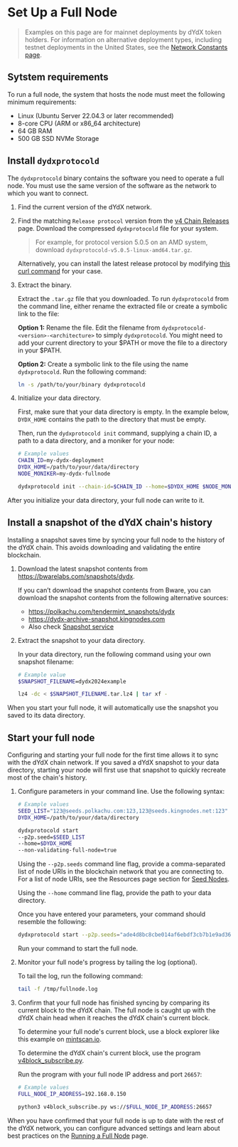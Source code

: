 # Set Up a Full Node

> Examples on this page are for mainnet deployments by dYdX token holders. For information on alternative deployment types, including testnet deployments in the United States, see the [Network Constants page](../infrastructure_providers-network/network_constants.mdx).

## Sytstem requirements
To run a full node, the system that hosts the node must meet the following minimum requirements:

- Linux (Ubuntu Server 22.04.3 or later recommended)
- 8-core CPU (ARM or x86_64 architecture)
- 64 GB RAM
- 500 GB SSD NVMe Storage

## Install `dydxprotocold`

The `dydxprotocold` binary contains the software you need to operate a full node. You must use the same version of the software as the network to which you want to connect.

1. Find the current version of the dYdX network.

2. Find the matching `Release protocol` version from the [v4 Chain Releases](https://github.com/dydxprotocol/v4-chain/releases/) page. Download the compressed `dydxprotocold` file for your system.
   
   > For example, for protocol version 5.0.5 on an AMD system, download `dydxprotocold-v5.0.5-linux-amd64.tar.gz`.

   Alternatively, you can install the latest release protocol by modifying [this curl command](https://gist.github.com/steinwaywhw/a4cd19cda655b8249d908261a62687f8) for your case.

3. Extract the binary.

   Extract the `.tar.gz` file that you downloaded. To run `dydxprotocold` from the command line, either rename the extracted file or create a symbolic link to the file:

   **Option 1:** Rename the file. Edit the filename from `dydxprotocold-<version>-<architecture>` to simply `dydxprotocold`. You might need to add your current directory to your $PATH or move the file to a directory in your $PATH.

   **Option 2:** Create a symbolic link to the file using the name `dydxprotocold`. Run the following command:
   ```bash
   ln -s /path/to/your/binary dydxprotocold
   ```

4. Initialize your data directory.

   First, make sure that your data directory is empty. In the example below, `DYDX_HOME` contains the path to the directory that must be empty.

   Then, run the `dydxprotocold init` command, supplying a chain ID, a path to a data directory, and a moniker for your node:

   ```bash
   # Example values
   CHAIN_ID=my-dydx-deployment
   DYDX_HOME=/path/to/your/data/directory
   NODE_MONIKER=my-dydx-fullnode
   
   dydxprotocold init --chain-id=$CHAIN_ID --home=$DYDX_HOME $NODE_MONIKER
   ```

After you initialize your data directory, your full node can write to it.

## Install a snapshot of the dYdX chain's history
Installing a snapshot saves time by syncing your full node to the history of the dYdX chain. This avoids downloading and validating the entire blockchain.

1. Download the latest snapshot contents from https://bwarelabs.com/snapshots/dydx. 

   If you can’t download the snapshot contents from Bware, you can download the snapshot contents from the following alternative sources:
   - https://polkachu.com/tendermint_snapshots/dydx
   - https://dydx-archive-snapshot.kingnodes.com
   - Also check [Snapshot service](/infrastructure_providers-network/resources#snapshot-service)

2. Extract the snapshot to your data directory.

   In your data directory, run the following command using your own snapshot filename:
   ```bash
   # Example value
   $SNAPSHOT_FILENAME=dydx2024example

   lz4 -dc < $SNAPSHOT_FILENAME.tar.lz4 | tar xf -
   ```

When you start your full node, it will automatically use the snapshot you saved to its data directory.

## Start your full node

Configuring and starting your full node for the first time allows it to sync with the dYdX chain network. If you saved a dYdX snapshot to your data directory, starting your node will first use that snapshot to quickly recreate most of the chain's history.

1. Configure parameters in your command line. Use the following syntax:

   ```bash
   # Example values
   SEED_LIST="123@seeds.polkachu.com:123,123@seeds.kingnodes.net:123"
   DYDX_HOME=/path/to/your/data/directory

   dydxprotocold start
   --p2p.seed=$SEED_LIST
   --home=$DYDX_HOME
   --non-validating-full-node=true
   ```

   Using the `--p2p.seeds` command line flag, provide a comma-separated list of node URIs in the blockchain network that you are connecting to. For a list of node URIs, see the Resources page section for [Seed Nodes](../infrastructure_providers-network/resources.mdx#seed-nodes).
   
   Using the `--home` command line flag, provide the path to your data directory.

   Once you have entered your parameters, your command should resemble the following:
   ```bash
   dydxprotocold start --p2p.seeds="ade4d8bc8cbe014af6ebdf3cb7b1e9ad36f412c0@seeds.polkachu.com:23856,65b740ee326c9260c30af1f044e9cda63c73f7c1@seeds.kingnodes.net:23856,f04a77b92d0d86725cdb2d6b7a7eb0eda8c27089@dydx-mainnet-seed.bwarelabs.com:36656,20e1000e88125698264454a884812746c2eb4807@seeds.lavenderfive.com:23856,c2c2fcb5e6e4755e06b83b499aff93e97282f8e8@tenderseed.ccvalidators.com:26401,4f20c3e303c9515051b6276aeb89c0b88ee79f8f@seed.dydx.cros-nest.com:26656,a9cae4047d5c34772442322b10ef5600d8e54900@dydx-mainnet-seednode.allthatnode.com:26656,802607c6db8148b0c68c8a9ec1a86fd3ba606af6@64.227.38.88:26656,4c30c8a95e26b07b249813b677caab28bf0c54eb@rpc.dydx.nodestake.top:666,ebc272824924ea1a27ea3183dd0b9ba713494f83@dydx-mainnet-seed.autostake.com:27366" --home=$DYDX_HOME --non-validating-full-node=true > /tmp/fullnode.log 2>&1 &
   ```
   
   Run your command to start the full node.

2. Monitor your full node's progress by tailing the log (optional).
   
   To tail the log, run the following command: 
   ```bash
   tail -f /tmp/fullnode.log
   ```
3. Confirm that your full node has finished syncing by comparing its current block to the dYdX chain. The full node is caught up with the dYdX chain head when it reaches the dYdX chain's current block.

   To determine your full node's current block, use a block explorer like this example on [mintscan.io](https://www.mintscan.io/dydx).

   To determine the dYdX chain's current block, use the program [v4block_subscribe.py](https://github.com/chiwalfrm/dydxexamples/blob/1d46b7a75499205d9c1c1986ae4ae8f21b6c1385/v4block_subscribe.py).

   Run the program with your full node IP address and port `26657`:
   ```bash
   # Example values
   FULL_NODE_IP_ADDRESS=192.168.0.150

   python3 v4block_subscribe.py ws://$FULL_NODE_IP_ADDRESS:26657
   ```

When you have confirmed that your full node is up to date with the rest of the dYdX 
network, you can configure advanced settings and learn about best practices on the [Running a Full Node](../infrastructure_providers-validators/running_full_node) page.
